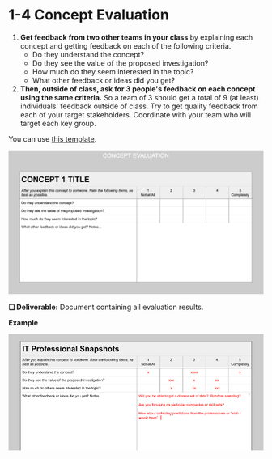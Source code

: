 # 1-4 Concept Evaluation

1. **Get feedback from two other teams in your class** by explaining each concept and getting feedback on each of the following criteria.
   * Do they understand the concept?
   * Do they see the value of the proposed investigation?
   * How much do they seem interested in the topic?
   * What other feedback or ideas did you get? 
2. **Then, outside of class, ask for 3 people's feedback on each concept using the same criteria.** So a team of 3 should get a total of 9 \(at least\) individuals' feedback outside of class. Try to get quality feedback from each of your target stakeholders. Coordinate with your team who will target each key group. 

You can use [this template](https://docs.google.com/document/d/13UlOANdYPz2Zzz3rahvB3423RVnLHfhhPdFFWHgcESc/edit?usp=sharing).

![](../../.gitbook/assets/evaluateideas.png)

**❏ Deliverable:** Document containing all evaluation results.

**Example**

![](../../.gitbook/assets/evalexample.png)


